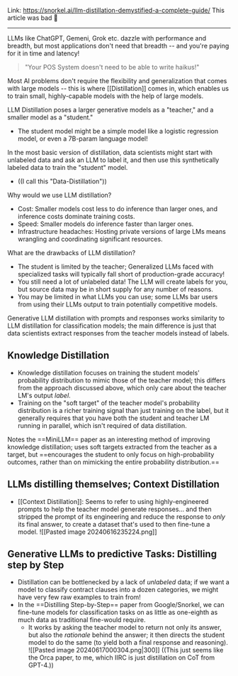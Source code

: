 Link: https://snorkel.ai/llm-distillation-demystified-a-complete-guide/
This article was bad 💩

----

LLMs like ChatGPT, Gemeni, Grok etc. dazzle with performance and breadth, but most applications don't need that breadth -- and you're paying for it in time and latency!

> "Your POS System doesn't need to be able to write haikus!"

Most AI problems don't require the flexibility and generalization that comes with large models -- this is where [[Distillation]] comes in, which enables us to train small, highly-capable models with the help of large models.

LLM Distillation poses a larger generative models as a "teacher," and a smaller model as a "student." 
- The student model might be a simple model like a logistic regression model, or even a 7B-param language model!

In the most basic version of distillation, data scientists might start with unlabeled data and ask an LLM to label it, and then use this synthetically labeled data to train the "student" model.
- ((I call this "Data-Distillation"))

Why would we use LLM distillation?
- Cost: Smaller models cost less to do inference than larger ones, and inference costs dominate training costs.
- Speed: Smaller models do inference faster than larger ones.
- Infrastructure headaches: Hosting private versions of large LMs means wrangling and coordinating significant resources.

What are the drawbacks of LLM distillation?
- The student is limited by the teacher; Generalized LLMs faced with specialized tasks will typically fall short of production-grade accuracy!
- You still need a lot of unlabeled data! The LLM will create labels for you, but source data may be in short supply for any number of reasons.
- You may be limited in what LLMs you can use; some LLMs bar users from using their LLMs output to train potentially competitive models.

Generative LLM distillation with prompts and responses works similarity to LLM distillation for classification models; the main difference is just that data scientists extract responses from the teacher models instead of labels.

## Knowledge Distillation
- Knowledge distillation focuses on training the student models' probability distribution to mimic those of the teacher model; this differs from the approach discussed above, which only care about the teacher LM's output *label*.
- Training on the "soft target" of the teacher model's probability distribution is a richer training signal than just training on the label, but it generally requires that you have both the student and teacher LM running in parallel, which isn't required of data distillation.

Notes the ==MiniLLM== paper as an interesting method of improving knowledge distillation; uses soft targets extracted from the teacher as a target, but ==encourages the student to only focus on high-probability outcomes, rather than on mimicking the entire probability distribution.==

## LLMs distilling themselves; Context Distillation
- [[Context Distillation]]: Seems to refer to using highly-engineered prompts to help the teacher model generate responses... and then stripped the prompt of its engineering and reduce the response to *only* its final answer, to create a dataset that's used to then fine-tune a model.
 ![[Pasted image 20240616235224.png]]

## Generative LLMs to predictive Tasks: Distilling step by Step
- Distillation can be bottlenecked by a lack of *unlabeled* data; if we want a model to classify contract clauses into a dozen categories, we might have very few raw examples to train from!
- In the ==Distilling Step-by-Step== paper from Google/Snorkel, we can fine-tune models for classification tasks on as little as one-eighth as much data as traditional fine-would require.
	- It works by asking the teacher model to return not only its answer, but also the *rationale* behind the answer; it then directs the student model to do the same (to yield both a final response and reasoning).
![[Pasted image 20240617000304.png|300]]
((This just seems like the Orca paper, to me, which IIRC is just distillation on CoT from GPT-4.))
















